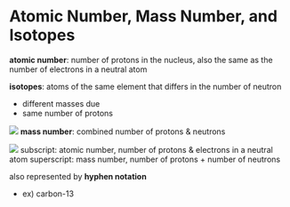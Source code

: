 # Atomic Number, Mass Number, and Isotopes
**atomic number**: number of protons in the nucleus, also the same as the number of electrons in a neutral atom

**isotopes**: atoms of the same element that differs in the number of neutron
- different masses due
- same number of protons

![](..\..\..\.pastes\2021-07-11-17-23-04.png)
**mass number**: combined number of protons & neutrons

![](..\..\..\.pastes\2021-07-11-17-25-30.png)
subscript: atomic number, number of protons & electrons in a neutral atom
superscript: mass number, number of protons + number of neutrons

also represented by **hyphen notation** 
- ex) carbon-13